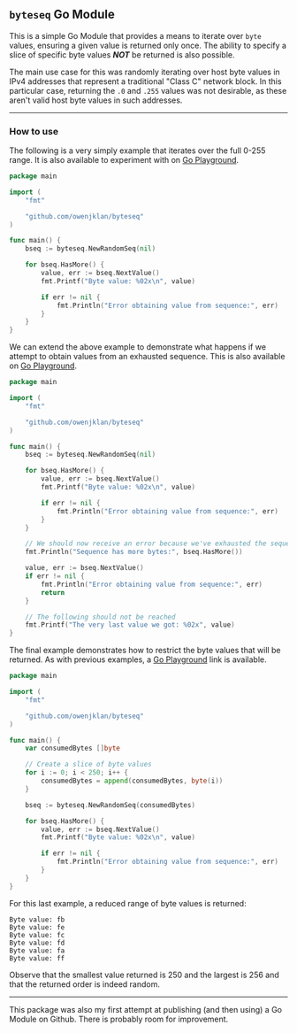 ## `byteseq` Go Module
This is a simple Go Module that provides a means to iterate over `byte` values,
ensuring a given value is returned only once. The ability to specify a slice 
of specific byte values **_NOT_** be returned is also possible.

The main use case for this was randomly iterating over host byte values
in IPv4 addresses that represent a traditional "Class C" network block. In
this particular case, returning the `.0` and `.255` values was not desirable,
as these aren't valid host byte values in such addresses.

---

### How to use
The following is a very simply example that iterates over the full 0-255 range.
It is also available to experiment with on [Go Playground](https://go.dev/play/p/apb6kznVmZ9).
```go
package main

import (
	"fmt"

	"github.com/owenjklan/byteseq"
)

func main() {
	bseq := byteseq.NewRandomSeq(nil)

	for bseq.HasMore() {
		value, err := bseq.NextValue()
		fmt.Printf("Byte value: %02x\n", value)

		if err != nil {
			fmt.Println("Error obtaining value from sequence:", err)
		}
	}
}
```

We can extend the above example to demonstrate what happens if we attempt to
obtain values from an exhausted sequence. This is also available on [Go Playground](https://go.dev/play/p/70SSUy3IZJm).

```go
package main

import (
	"fmt"

	"github.com/owenjklan/byteseq"
)

func main() {
	bseq := byteseq.NewRandomSeq(nil)

	for bseq.HasMore() {
		value, err := bseq.NextValue()
		fmt.Printf("Byte value: %02x\n", value)

		if err != nil {
			fmt.Println("Error obtaining value from sequence:", err)
		}
	}

	// We should now receive an error because we've exhausted the sequence
	fmt.Println("Sequence has more bytes:", bseq.HasMore())

	value, err := bseq.NextValue()
	if err != nil {
		fmt.Println("Error obtaining value from sequence:", err)
		return
	}

	// The following should not be reached
	fmt.Printf("The very last value we got: %02x", value)
}
```

The final example demonstrates how to restrict the byte values that will be returned.
As with previous examples, a [Go Playground]() link is available.
```go
package main

import (
	"fmt"

	"github.com/owenjklan/byteseq"
)

func main() {
	var consumedBytes []byte

	// Create a slice of byte values
	for i := 0; i < 250; i++ {
		consumedBytes = append(consumedBytes, byte(i))
	}

	bseq := byteseq.NewRandomSeq(consumedBytes)

	for bseq.HasMore() {
		value, err := bseq.NextValue()
		fmt.Printf("Byte value: %02x\n", value)

		if err != nil {
			fmt.Println("Error obtaining value from sequence:", err)
		}
	}
}
```

For this last example, a reduced range of byte values is returned:
```text
Byte value: fb
Byte value: fe
Byte value: fc
Byte value: fd
Byte value: fa
Byte value: ff
```

Observe that the smallest value returned is 250 and the largest is 256 and
that the returned order is indeed random.

--- 

This package was also my first attempt at publishing (and then using) a Go
Module on Github. There is probably room for improvement.

